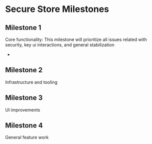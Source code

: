 # Secure Store Milestones

## Milestone 1

Core functionality: This milestone will prioritize all issues related with security, key ui interactions, and general stabilization

-


## Milestone 2

Infrastructure and tooling


## Milestone 3

UI improvements


## Milestone 4

General feature work
